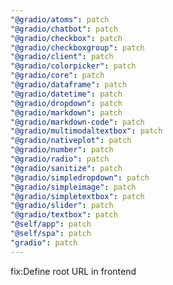 ```yaml
---
"@gradio/atoms": patch
"@gradio/chatbot": patch
"@gradio/checkbox": patch
"@gradio/checkboxgroup": patch
"@gradio/client": patch
"@gradio/colorpicker": patch
"@gradio/core": patch
"@gradio/dataframe": patch
"@gradio/datetime": patch
"@gradio/dropdown": patch
"@gradio/markdown": patch
"@gradio/markdown-code": patch
"@gradio/multimodaltextbox": patch
"@gradio/nativeplot": patch
"@gradio/number": patch
"@gradio/radio": patch
"@gradio/sanitize": patch
"@gradio/simpledropdown": patch
"@gradio/simpleimage": patch
"@gradio/simpletextbox": patch
"@gradio/slider": patch
"@gradio/textbox": patch
"@self/app": patch
"@self/spa": patch
"gradio": patch
---
```


fix:Define root URL in frontend
